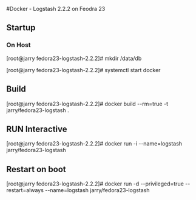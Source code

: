 #Docker - Logstash 2.2.2 on Feodra 23 



## Startup

### On Host

[root@jarry fedora23-logstash-2.2.2]# mkdir /data/db

[root@jarry fedora23-logstash-2.2.2]# systemctl start docker

## Build

[root@jarry fedora23-logstash-2.2.2]# docker build --rm=true -t jarry/fedora23-logstash .

## RUN Interactive

[root@jarry fedora23-logstash-2.2.2]# docker run -i --name=logstash jarry/fedora23-logstash

## Restart on boot

[root@jarry fedora23-logstash-2.2.2]# docker run -d --privileged=true --restart=always --name=logstash jarry/fedora23-logstash




